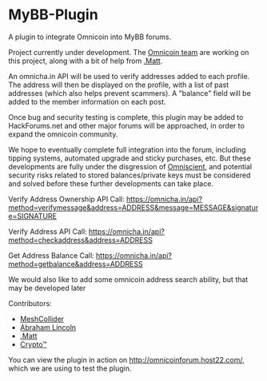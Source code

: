 MyBB-Plugin
===========

A plugin to integrate Omnicoin into MyBB forums.

Project currently under development. The [Omnicoin team](https://github.com/Omnicoin-Project/Omnicoin/wiki/Omnicoin-Team) are working on this project, along with a bit of help from [.Matt]().

An omnicha.in API will be used to verify addresses added to each profile. The address will then be displayed on the profile, with a list of past addresses (which also helps prevent scammers). A "balance" field will be added to the member information on each post.


Once bug and security testing is complete, this plugin may be added to HackForums.net and other major forums will be approached, in order to expand the omnicoin community.

We hope to eventually complete full integration into the forum, including tipping systems, automated upgrade and sticky purchases, etc. But these developments are fully under the disgression of [Omniscient](http://www.hackforums.net/member.php?action=profile&uid=1), and potential security risks related to stored balances/private keys must be considered and solved before these further developments can take place.

Verify Address Ownership API Call: https://omnicha.in/api?method=verifymessage&address=ADDRESS&message=MESSAGE&signature=SIGNATURE

Verify Address API Call: https://omnicha.in/api?method=checkaddress&address=ADDRESS

Get Address Balance Call: https://omnicha.in/api?method=getbalance&address=ADDRESS

We would also like to add some omnicoin address search ability, but that may be developed later

Contributors:
- [MeshCollider](http://www.hackforums.net/member.php?action=profile&uid=2015410)
- [Abraham Lincoln](http://www.hackforums.net/member.php?action=profile&uid=1256441)
- [.Matt](http://www.hackforums.net/member.php?action=profile&uid=1354902)
- [Crypto™](http://hackforums.net/member.php?action=profile&uid=1088934)


You can view the plugin in action on http://omnicoinforum.host22.com/, which we are using to test the plugin.
